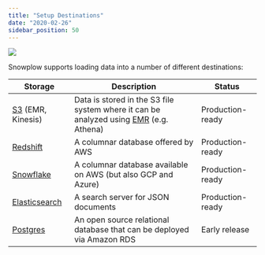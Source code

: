 ```yaml
---
title: "Setup Destinations"
date: "2020-02-26"
sidebar_position: 50
---
```


![](images/snowplow-aws-pipeline-storage.png)

Snowplow supports loading data into a number of different destinations:

| **Storage** | **Description** | **Status** |
| --- | --- | --- |
| [S3](/docs/pipeline-components-and-applications/loaders-storage-targets/s3-loader/index.md) (EMR, Kinesis) | Data is stored in the S3 file system where it can be analyzed using [EMR](http://aws.amazon.com/elasticmapreduce/) (e.g. Athena) | Production-ready |
| [Redshift](/docs/getting-started-on-snowplow-open-source/setup-snowplow-on-aws/setup-destinations/setup-redshift/index.md) | A columnar database offered by AWS | Production-ready |
| [Snowflake](/docs/getting-started-on-snowplow-open-source/setup-snowplow-on-aws/setup-destinations/snowflake/index.md) | A columnar database available on AWS (but also GCP and Azure) | Production-ready |
| [Elasticsearch](/docs/getting-started-on-snowplow-open-source/setup-snowplow-on-aws/setup-destinations/elastic/index.md) | A search server for JSON documents | Production-ready |
| [Postgres](/docs/getting-started-on-snowplow-open-source/setup-snowplow-on-aws/setup-destinations/postgres/index.md) | An open source relational database that can be deployed via Amazon RDS | Early release |
